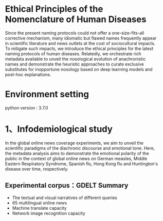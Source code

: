 Ethical Principles of the Nomenclature of Human Diseases
========================================================
Since the present naming protocols could not offer a one-size-fits-all corrective mechanism, many idiomatic but flawed names frequently appear in scientific literature and news outlets at the cost of sociocultural impacts.  To mitigate such impacts, we introduce the ethical principles for the latest naming protocols of human diseases.  Relatedly, we orchestrate rich metadata available to unveil the nosological evolution of anachronistic names and demonstrate the heuristic approaches to curate exclusive substitutes for inopportune nosology based on deep learning models and post-hoc explanations.
# Environment setting
python version : 3.7.0
# 1、Infodemiological study
In the global online news coverage experiments, we aim to unveil the scientific paradigms of the diachronic discourse and emotional tone. Here, the metadata analysis aims to demonstrate the emotional polarity of the public in the context of global online news on German measles, Middle Eastern Respiratory Syndrome, Spanish flu, Hong Kong flu and Huntington's disease over time, respectively.
## Experimental corpus：GDELT Summary
* The textual and visual narratives of different queries
*	65 multilingual online news
*	Machine translate capacity
*	Network image recognition capacity
